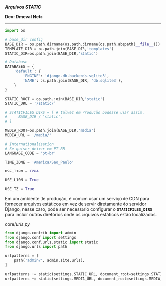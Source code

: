 ***Arquivos STATIC***

**Dev: Dmeval Neto**

 ****

```python
import os 

# base_dir config
BASE_DIR = os.path.dirname(os.path.dirname(os.path.abspath(__file__)))
TEMPLATE_DIR = os.path.join(BASE_DIR,'templates')
STATIC_DIR=os.path.join(BASE_DIR,'static')

# Database
DATABASES = {
    'default': {
        'ENGINE': 'django.db.backends.sqlite3',
        'NAME': os.path.join(BASE_DIR, 'db.sqlite3'), 
    }
}

STATIC_ROOT = os.path.join(BASE_DIR,'static')
STATIC_URL = '/static/' 

# STATICFILES_DIRS = [ # talvez em Produção podesse usar assim.
#     BASE_DIR / 'static',
# ]

MEDIA_ROOT=os.path.join(BASE_DIR,'media')
MEDIA_URL = '/media/'

# Internationalization
# Se quiser deixar em PT BR
LANGUAGE_CODE = 'pt-br'

TIME_ZONE = 'America/Sao_Paulo'

USE_I18N = True

USE_L10N = True

USE_TZ = True
```

Em um ambiente de produção, é comum usar um serviço de CDN para fornecer arquivos estáticos em vez de servir diretamente do servidor Django, nesse caso, pode ser necessário configurar o **`STATICFILES_DIRS`** para incluir outros diretórios onde os arquivos estáticos estão localizados.

core/*urls.py*

```python
from django.contrib import admin
from django.conf import settings
from django.conf.urls.static import static
from django.urls import path

urlpatterns = [
    path('admin/', admin.site.urls),
]

urlpatterns += static(settings.STATIC_URL, document_root=settings.STATIC_ROOT)
urlpatterns += static(settings.MEDIA_URL, document_root=settings.MEDIA_ROOT)
```